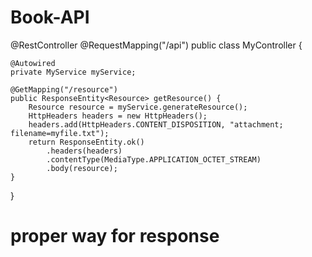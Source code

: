 # Book-API

@RestController
@RequestMapping("/api")
public class MyController {

    @Autowired
    private MyService myService;

    @GetMapping("/resource")
    public ResponseEntity<Resource> getResource() {
        Resource resource = myService.generateResource();
        HttpHeaders headers = new HttpHeaders();
        headers.add(HttpHeaders.CONTENT_DISPOSITION, "attachment; filename=myfile.txt");
        return ResponseEntity.ok()
            .headers(headers)
            .contentType(MediaType.APPLICATION_OCTET_STREAM)
            .body(resource);
    }
}


# proper way for response
